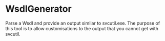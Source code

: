 WsdlGenerator
=============

Parse a Wsdl and provide an output similar to svcutil.exe. The purpose of this tool is to allow customisations to the output that you cannot get with svcutil.
